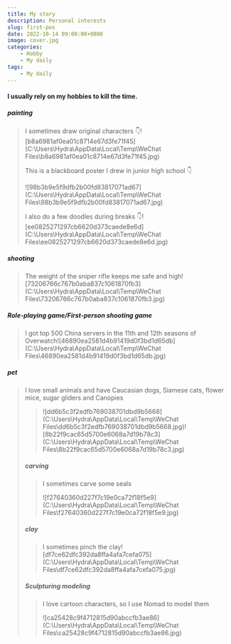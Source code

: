 ```yaml
---
title: My story
description: Personal interests
slug: first-pos
date: 2022-10-14 09:00:00+0000
image: cover.jpg
categories:
    - Hobby
    - My daily
tags:
    - My daily
---
```




#### I usually rely on my hobbies to kill the time.

##### painting

> I sometimes draw original characters 👇![b8a6981af0ea01c8714e67d3fe71f45](C:\Users\Hydra\AppData\Local\Temp\WeChat Files\b8a6981af0ea01c8714e67d3fe71f45.jpg)
>
> This is a blackboard poster I drew in junior high school 👇
>
> ![98b3b9e5f9dfb2b00fd83817071ad67](C:\Users\Hydra\AppData\Local\Temp\WeChat Files\98b3b9e5f9dfb2b00fd83817071ad67.jpg)
>
> I also do a few doodles during breaks 👇![ee0825271297cb6620d373caede8e6d](C:\Users\Hydra\AppData\Local\Temp\WeChat Files\ee0825271297cb6620d373caede8e6d.jpg)

 ##### shooting

> The weight of the sniper rifle keeps me safe and high![73206766c767b0aba837c1061870fb3](C:\Users\Hydra\AppData\Local\Temp\WeChat Files\73206766c767b0aba837c1061870fb3.jpg)

 ##### Role-playing game/First-person shooting game

> I got top 500  China servers in the 11th and 12th seasons of Overwatch![46890ea2581d4b91419d0f3bd1d65db](C:\Users\Hydra\AppData\Local\Temp\WeChat Files\46890ea2581d4b91419d0f3bd1d65db.jpg)

 ##### pet

> I love small animals and have Caucasian dogs, Siamese cats, flower mice, sugar gliders and Canopies
>
> > ![dd6b5c3f2edfb769038701dbd9b5668](C:\Users\Hydra\AppData\Local\Temp\WeChat Files\dd6b5c3f2edfb769038701dbd9b5668.jpg)![8b22f9cac65d5700e6068a7d19b78c3](C:\Users\Hydra\AppData\Local\Temp\WeChat Files\8b22f9cac65d5700e6068a7d19b78c3.jpg)
>
>  ##### carving
>
> > I sometimes carve some seals
> >
> > ![f27640360d227f7c19e0ca72f18f5e9](C:\Users\Hydra\AppData\Local\Temp\WeChat Files\f27640360d227f7c19e0ca72f18f5e9.jpg)
>
>  ##### clay
>
> > I sometimes pinch the clay![df7ce62dfc392da8ffa4afa7cefa075](C:\Users\Hydra\AppData\Local\Temp\WeChat Files\df7ce62dfc392da8ffa4afa7cefa075.jpg)
>
>  ##### Sculpturing modeling
> >I love cartoon characters, so I use Nomad to model them
> > 
> >![ca25428c9f4712815d90abccfb3ae86](C:\Users\Hydra\AppData\Local\Temp\WeChat Files\ca25428c9f4712815d90abccfb3ae86.jpg)
